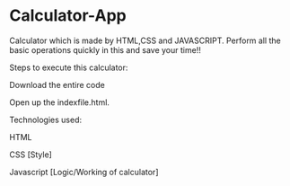 # Calculator-App
Calculator which is made by HTML,CSS and JAVASCRIPT.
Perform all the basic operations quickly in this and save your time!!

Steps to execute this calculator:

Download the entire code

Open up the indexfile.html.

Technologies used:

HTML

CSS [Style]

Javascript [Logic/Working of calculator]
